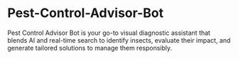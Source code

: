# Pest-Control-Advisor-Bot
Pest Control Advisor Bot is your go-to visual diagnostic assistant that blends AI and real-time search to identify insects, evaluate their impact, and generate tailored solutions to manage them responsibly.
